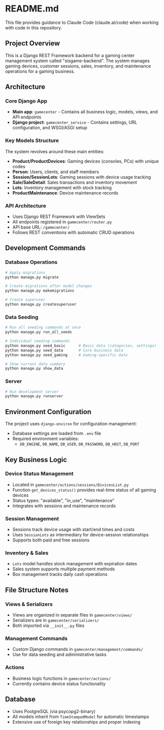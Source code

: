 # README.md

This file provides guidance to Claude Code (claude.ai/code) when working with code in this repository.

## Project Overview

This is a Django REST Framework backend for a gaming center management system called "sisgame-backend". The system manages gaming devices, customer sessions, sales, inventory, and maintenance operations for a gaming business.

## Architecture

### Core Django App
- **Main app**: `gamecenter` - Contains all business logic, models, views, and API endpoints
- **Django project**: `gamecenter_service` - Contains settings, URL configuration, and WSGI/ASGI setup

### Key Models Structure
The system revolves around these main entities:
- **Product/ProductDevices**: Gaming devices (consoles, PCs) with unique codes
- **Person**: Users, clients, and staff members
- **Session/SessionLots**: Gaming sessions with device usage tracking
- **Sale/SaleDetail**: Sales transactions and inventory movement
- **Lots**: Inventory management with stock tracking
- **ProductMaintenance**: Device maintenance records

### API Architecture
- Uses Django REST Framework with ViewSets
- All endpoints registered in `gamecenter/router.py`
- API base URL: `/gamecenter/`
- Follows REST conventions with automatic CRUD operations

## Development Commands

### Database Operations
```bash
# Apply migrations
python manage.py migrate

# Create migrations after model changes
python manage.py makemigrations

# Create superuser
python manage.py createsuperuser
```

### Data Seeding
```bash
# Run all seeding commands at once
python manage.py run_all_seeds

# Individual seeding commands
python manage.py seed_basic      # Basic data (categories, settings)
python manage.py seed_data       # Core business data
python manage.py seed_gaming     # Gaming-specific data

# Show current data summary
python manage.py show_data
```

### Server
```bash
# Run development server
python manage.py runserver
```

## Environment Configuration

The project uses `django-environ` for configuration management:
- Database settings are loaded from `.env` file
- Required environment variables:
  - `DB_ENGINE`, `DB_NAME`, `DB_USER`, `DB_PASSWORD`, `DB_HOST`, `DB_PORT`

## Key Business Logic

### Device Status Management
- Located in `gamecenter/actions/sessions/DivicesList.py`
- Function `get_devices_status()` provides real-time status of all gaming devices
- Status types: "available", "in_use", "maintenance"
- Integrates with sessions and maintenance records

### Session Management
- Sessions track device usage with start/end times and costs
- Uses `SessionLots` as intermediary for device-session relationships
- Supports both paid and free sessions

### Inventory & Sales
- `Lots` model handles stock management with expiration dates
- Sales system supports multiple payment methods
- Box management tracks daily cash operations

## File Structure Notes

### Views & Serializers
- Views are organized in separate files in `gamecenter/views/`
- Serializers are in `gamecenter/serializers/`
- Both imported via `__init__.py` files

### Management Commands
- Custom Django commands in `gamecenter/management/commands/`
- Use for data seeding and administrative tasks

### Actions
- Business logic functions in `gamecenter/actions/`
- Currently contains device status functionality

## Database
- Uses PostgreSQL (via psycopg2-binary)
- All models inherit from `TimeStampedModel` for automatic timestamps
- Extensive use of foreign key relationships and proper indexing
